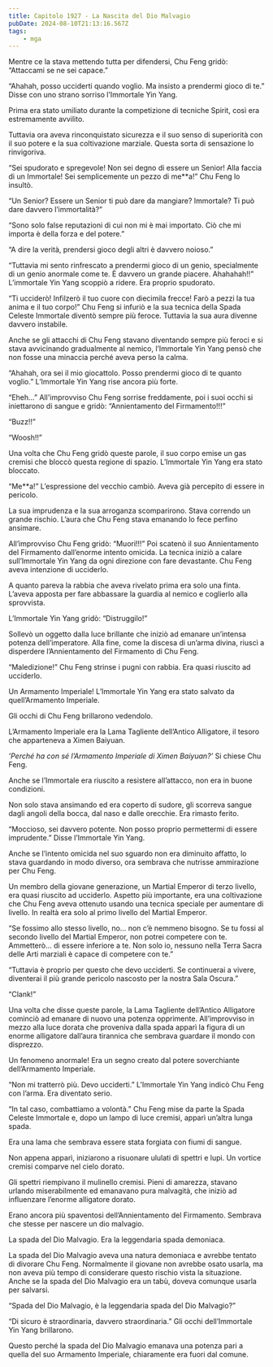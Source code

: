 ```yaml
---
title: Capitolo 1927 - La Nascita del Dio Malvagio
pubDate: 2024-08-10T21:13:16.567Z
tags:
    - mga
---
```



Mentre ce la stava mettendo tutta per difendersi, Chu Feng gridò: “Attaccami se ne sei capace.”


“Ahahah, posso ucciderti quando voglio. Ma insisto a prendermi gioco di te.” Disse con uno strano sorriso l’Immortale Yin Yang.


Prima era stato umiliato durante la competizione di tecniche Spirit, così era estremamente avvilito.


Tuttavia ora aveva rinconquistato sicurezza e il suo senso di superiorità con il suo potere e la sua coltivazione marziale. Questa sorta di sensazione lo rinvigoriva.


“Sei spudorato e spregevole! Non sei degno di essere un Senior! Alla faccia di un Immortale! Sei semplicemente un pezzo di me**a!” Chu Feng lo insultò.


“Un Senior? Essere un Senior ti può dare da mangiare? Immortale? Ti può dare davvero l’immortalità?”


“Sono solo false reputazioni di cui non mi è mai importato. Ciò che mi importa è della forza e del potere.”

“A dire la verità, prendersi gioco degli altri è davvero noioso.”

“Tuttavia mi sento rinfrescato a prendermi gioco di un genio, specialmente di un genio anormale come te. È davvero un grande piacere. Ahahahah!!” L’immortale Yin Yang scoppiò a ridere. Era proprio spudorato.


“Ti ucciderò! Infilzerò il tuo cuore con diecimila frecce! Farò a pezzi la tua anima e il tuo corpo!” Chu Feng si infuriò e la sua tecnica della Spada Celeste Immortale diventò sempre più feroce. Tuttavia la sua aura divenne davvero instabile.


Anche se gli attacchi di Chu Feng stavano diventando sempre più feroci e si stava avvicinando gradualmente al nemico, l’Immortale Yin Yang pensò che non fosse una minaccia perché aveva perso la calma.

“Ahahah, ora sei il mio giocattolo. Posso prendermi gioco di te quanto voglio.” L’Immortale Yin Yang rise ancora più forte.

“Eheh…” All'improvviso Chu Feng sorrise freddamente, poi i suoi occhi si iniettarono di sangue e gridò: “Annientamento del Firmamento!!!”


“Buzz!!”


“Woosh!!”


Una volta che Chu Feng gridò queste parole, il suo corpo emise un gas cremisi che bloccò questa regione di spazio. L’Immortale Yin Yang era stato bloccato.


“Me**a!” L’espressione del vecchio cambiò. Aveva già percepito di essere in pericolo.


La sua imprudenza e la sua arroganza scomparirono. Stava correndo un grande rischio. L’aura che Chu Feng stava emanando lo fece perfino ansimare.


All’improvviso Chu Feng gridò: “Muori!!!” Poi scatenò il suo Annientamento del Firmamento dall’enorme intento omicida. La tecnica iniziò a calare sull’Immortale Yin Yang da ogni direzione con fare devastante. Chu Feng aveva intenzione di ucciderlo.


A quanto pareva la rabbia che aveva rivelato prima era solo una finta. L’aveva apposta per fare abbassare la guardia al nemico e coglierlo alla sprovvista.


L’Immortale Yin Yang gridò: “Distruggilo!”


Sollevò un oggetto dalla luce brillante che iniziò ad emanare un’intensa potenza dell’imperatore. Alla fine, come la discesa di un’arma divina, riuscì a disperdere l’Annientamento del Firmamento di Chu Feng.


“Maledizione!” Chu Feng strinse i pugni con rabbia. Era quasi riuscito ad ucciderlo.


Un Armamento Imperiale! L’Immortale Yin Yang era stato salvato da quell’Armamento Imperiale.

Gli occhi di Chu Feng brillarono vedendolo.


L’Armamento Imperiale era la Lama Tagliente dell’Antico Alligatore, il tesoro che apparteneva a Ximen Baiyuan.

<em>’Perché ha con sé l’Armamento Imperiale di Ximen Baiyuan?’</em> Si chiese Chu Feng.


Anche se l’Immortale era riuscito a resistere all’attacco, non era in buone condizioni.


Non solo stava ansimando ed era coperto di sudore, gli scorreva sangue dagli angoli della bocca, dal naso e dalle orecchie. Era rimasto ferito.


“Moccioso, sei davvero potente. Non posso proprio permettermi di essere imprudente.” Disse l’Immortale Yin Yang.

Anche se l’intento omicida nel suo sguardo non era diminuito affatto, lo stava guardando in modo diverso, ora sembrava che nutrisse ammirazione per Chu Feng.


Un membro della giovane generazione, un Martial Emperor di terzo livello, era quasi riuscito ad ucciderlo. Aspetto più importante, era una coltivazione che Chu Feng aveva ottenuto usando una tecnica speciale per aumentare di livello. In realtà era solo al primo livello del Martial Emperor.


“Se fossimo allo stesso livello, no… non c’è nemmeno bisogno. Se tu fossi al secondo livello del Martial Emperor, non potrei competere con te. Ammetterò… di essere inferiore a te. Non solo io, nessuno nella Terra Sacra delle Arti marziali è capace di competere con te.”


“Tuttavia è proprio per questo che devo ucciderti. Se continuerai a vivere, diventerai il più grande pericolo nascosto per la nostra Sala Oscura.”


“Clank!”


Una volta che disse queste parole, la Lama Tagliente dell’Antico Alligatore cominciò ad emanare di nuovo una potenza opprimente. All’improvviso in mezzo alla luce dorata che proveniva dalla spada apparì la figura di un enorme alligatore dall’aura tirannica che sembrava guardare il mondo con disprezzo.


Un fenomeno anormale! Era un segno creato dal potere soverchiante dell’Armamento Imperiale.

“Non mi tratterrò più. Devo ucciderti.” L’Immortale Yin Yang indicò Chu Feng con l’arma. Era diventato serio.

“In tal caso, combattiamo a volontà.” Chu Feng mise da parte la Spada Celeste Immortale e, dopo un lampo di luce cremisi, apparì un’altra lunga spada.


Era una lama che sembrava essere stata forgiata con fiumi di sangue.


Non appena apparì, iniziarono a risuonare ululati di spettri e lupi. Un vortice cremisi comparve nel cielo dorato.


Gli spettri riempivano il mulinello cremisi. Pieni di amarezza, stavano urlando miserabilmente ed emanavano pura malvagità, che iniziò ad influenzare l’enorme alligatore dorato.


Erano ancora più spaventosi dell’Annientamento del Firmamento. Sembrava che stesse per nascere un dio malvagio.

La spada del Dio Malvagio. Era la leggendaria spada demoniaca.


La spada del Dio Malvagio aveva una natura demoniaca e avrebbe tentato di divorare Chu Feng. Normalmente il giovane non avrebbe osato usarla, ma non aveva più tempo di considerare questo rischio vista la situazione. Anche se la spada del Dio Malvagio era un tabù, doveva comunque usarla per salvarsi.

“Spada del Dio Malvagio, è la leggendaria spada del Dio Malvagio?”

“Di sicuro è straordinaria, davvero straordinaria.” Gli occhi dell’Immortale Yin Yang brillarono.


Questo perché la spada del Dio Malvagio emanava una potenza pari a quella del suo Armamento Imperiale, chiaramente era fuori dal comune.






